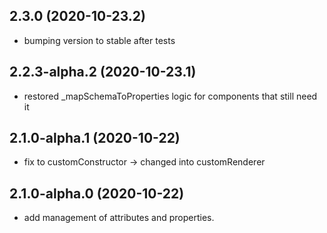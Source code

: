 ## 2.3.0 (2020-10-23.2)

- bumping version to stable after tests

## 2.2.3-alpha.2 (2020-10-23.1)

- restored _mapSchemaToProperties logic for components that still need it

## 2.1.0-alpha.1 (2020-10-22)

- fix to customConstructor -> changed into customRenderer

## 2.1.0-alpha.0 (2020-10-22)

- add management of attributes and properties.

